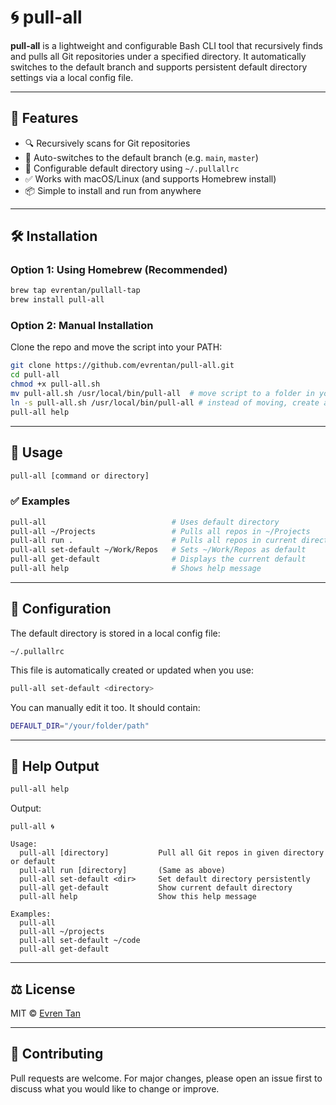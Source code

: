 # 🌀 pull-all

**pull-all** is a lightweight and configurable Bash CLI tool that recursively finds and pulls all Git repositories under a specified directory. It automatically switches to the default branch and supports persistent default directory settings via a local config file.

---

## 🚀 Features

- 🔍 Recursively scans for Git repositories
- 🔁 Auto-switches to the default branch (e.g. `main`, `master`)
- 💾 Configurable default directory using `~/.pullallrc`
- ✅ Works with macOS/Linux (and supports Homebrew install)
- 📦 Simple to install and run from anywhere

---

## 🛠 Installation

### Option 1: Using Homebrew (Recommended)

```bash
brew tap evrentan/pullall-tap
brew install pull-all
```

### Option 2: Manual Installation

Clone the repo and move the script into your PATH:

```bash
git clone https://github.com/evrentan/pull-all.git
cd pull-all
chmod +x pull-all.sh
mv pull-all.sh /usr/local/bin/pull-all  # move script to a folder in your PATH (choose this or the next one)
ln -s pull-all.sh /usr/local/bin/pull-all # instead of moving, create a symlink (choose this or the previous one)
pull-all help
```

---

## 🧪 Usage

```bash
pull-all [command or directory]
```

### ✅ Examples

```bash
pull-all                            # Uses default directory
pull-all ~/Projects                 # Pulls all repos in ~/Projects
pull-all run .                      # Pulls all repos in current directory
pull-all set-default ~/Work/Repos   # Sets ~/Work/Repos as default
pull-all get-default                # Displays the current default
pull-all help                       # Shows help message
```

---

## 📁 Configuration

The default directory is stored in a local config file:

```
~/.pullallrc
```

This file is automatically created or updated when you use:

```bash
pull-all set-default <directory>
```

You can manually edit it too. It should contain:

```bash
DEFAULT_DIR="/your/folder/path"
```

---

## 📄 Help Output

```bash
pull-all help
```

Output:

```
pull-all 🌀

Usage:
  pull-all [directory]           Pull all Git repos in given directory or default
  pull-all run [directory]       (Same as above)
  pull-all set-default <dir>     Set default directory persistently
  pull-all get-default           Show current default directory
  pull-all help                  Show this help message

Examples:
  pull-all
  pull-all ~/projects
  pull-all set-default ~/code
  pull-all get-default
```

---

## ⚖️ License

MIT © [Evren Tan](https://github.com/evrentan)

---

## 🤝 Contributing

Pull requests are welcome. For major changes, please open an issue first to discuss what you would like to change or improve.
